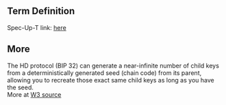 ## Term Definition

Spec-Up-T link: <a href='https://weboftrust.github.io/WOT-terms/docs/glossary/hierchical-deterministic-keys'>here</a>

## More

The HD protocol (BIP 32) can generate a near-infinite number of child keys from a deterministically generated seed (chain code) from its parent, allowing you to recreate those exact same child keys as long as you have the seed.  
More at [W3 source](https://www.w3.org/2016/04/blockchain-workshop/interest/robles.html)